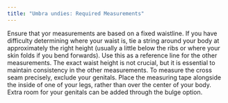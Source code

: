 ```yaml
---
title: "Umbra undies: Required Measurements"
---
```


<DesignMeasurements design='umbra' />

<Note>
Ensure that yor measurements are based on a fixed waistline. If you have difficulty determining where your waist is, tie a string around your body at approximately the right height (usually a little below the ribs or where your skin folds if you bend forwards).
Use this as a reference line for the other measurements.
The exact waist height is not crucial, but it is essential to maintain consistency in the other measurements. 
</Note>

<Note>
To measure the cross seam precisely, exclude your genitals. Place the measuring tape alongside the inside of one of your legs, rather than over the center of your body. Extra room for your genitals can be added through the bulge option.
</Note>
